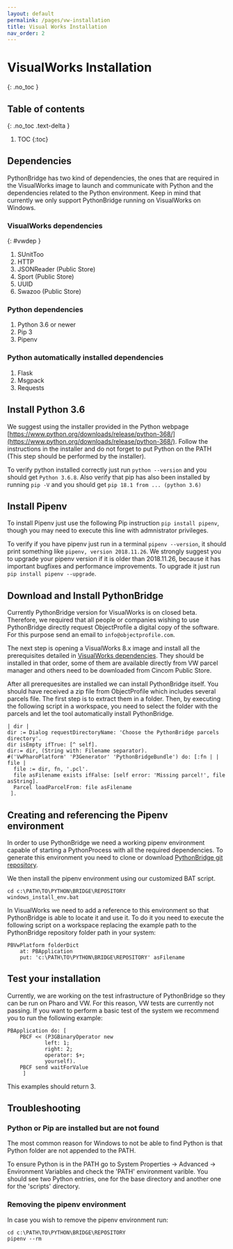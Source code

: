 ```yaml
---
layout: default
permalink: /pages/vw-installation
title: Visual Works Installation
nav_order: 2
---
```


# VisualWorks Installation
{: .no_toc }

## Table of contents
{: .no_toc .text-delta }

1. TOC
{:toc}

## Dependencies

PythonBridge has two kind of dependencies, the ones that are required in the VisualWorks image to launch and communicate with Python and the dependencies related to the Python environment. Keep in mind that currently we only support PythonBridge running on VisualWorks on Windows.

### VisualWorks dependencies
{: #vwdep }
1. SUnitToo
1. HTTP
1. JSONReader (Public Store)
1. Sport (Public Store)
1. UUID
1. Swazoo (Public Store)

### Python dependencies
1. Python 3.6 or newer
1. Pip 3
1. Pipenv

### Python automatically installed dependencies
1. Flask
1. Msgpack
1. Requests

## Install Python 3.6
We suggest using the installer provided in the Python webpage [https://www.python.org/downloads/release/python-368/](https://www.python.org/downloads/release/python-368/). Follow the instructions in the installer and do not forget to put Python on the PATH (This step should be performed by the installer).

To verify python installed correctly just run `python --version` and you should get `Python 3.6.8`.
Also verify that pip has also been installed by running `pip -V` and you should get `pip 18.1 from ... (python 3.6)` 

## Install Pipenv

To install Pipenv just use the following Pip instruction `pip install pipenv`, though you may need to execute this line with admnistrator privileges.

To verify if you have pipenv just run in a terminal `pipenv --version`, it should print something like `pipenv, version 2018.11.26`. We strongly suggest you to upgrade your pipenv version if it is older than 2018.11.26, because it has important bugfixes and performance improvements. To upgrade it just run `pip install pipenv --upgrade`.


## Download and Install PythonBridge
Currently PythonBridge version for VisualWorks is on closed beta. Therefore, we required that all people or companies wishing to use PythonBridge directly request ObjectProfile a digital copy of the software. For this purpose send an email to `info@objectprofile.com`.

The next step is opening a VisualWorks 8.x image and install all the prerequisites detailed in [VisualWorks dependencies](#vwdep). They should be installed in that order, some of them are available directly from VW parcel manager and others need to be downloaded from Cincom Public Store.

After all prerequesites are installed we can install PythonBridge itself. You should have received a zip file from ObjectProfile which includes several parcels file. The first step is to extract them in a folder. Then, by executing the following script in a workspace, you need to select the folder with the parcels and let the tool automatically install PythonBridge.

```smalltalk
| dir |
dir := Dialog requestDirectoryName: 'Choose the PythonBridge parcels directory'.
dir isEmpty ifTrue: [^ self].
dir:= dir, (String with: Filename separator).
#('VwPharoPlatform' 'P3Generator' 'PythonBridgeBundle') do: [:fn | | file |
  file := dir, fn, '.pcl'.
  file asFilename exists ifFalse: [self error: 'Missing parcel!', file asString].
  Parcel loadParcelFrom: file asFilename
 ].
```

## Creating and referencing the Pipenv environment

In order to use PythonBridge we need a working pipenv environment capable of starting a PythonProcess with all the required dependencies. To generate this environment you need to clone or download [PythonBridge git repository](https://github.com/ObjectProfile/PythonBridge).

We then install the pipenv environment using our customized BAT script.
```
cd c:\PATH\TO\PYTHON\BRIDGE\REPOSITORY
windows_install_env.bat
```

In VisualWorks we need to add a reference to this environment so that PythonBridge is able to locate it and use it. To do it you need to execute the following script on a workspace replacing the example path to the PythonBridge repository folder path in your system:
```smalltalk
PBVwPlatform folderDict 
	at: PBApplication
	put: 'c:\PATH\TO\PYTHON\BRIDGE\REPOSITORY' asFilename
```

## Test your installation

<!-- We have an extensive test suite and all the tests should be green. -->
Currently, we are working on the test infrastructure of PythonBridge so they can be run on Pharo and VW. For this reason, VW tests are currently not passing. If you want to perform a basic test of the system we recommend you to run the following example:

```smalltalk
PBApplication do: [ 
	PBCF << (P3GBinaryOperator new
			left: 1;
			right: 2;
			operator: $+;
			yourself).
	PBCF send waitForValue
	 ]
```
This examples should return 3.

## Troubleshooting

### Python or Pip are installed but are not found
The most common reason for Windows to not be able to find Python is that Python folder are not appended to the PATH.

To ensure Python is in the PATH go to System Properties -> Advanced -> Environment Variables and check the 'PATH' environment varible. You should see two Python entries, one for the base directory and another one for the 'scripts' directory.

### Removing the pipenv environment
In case you wish to remove the pipenv environment run: 
```
cd c:\PATH\TO\PYTHON\BRIDGE\REPOSITORY
pipenv --rm
```